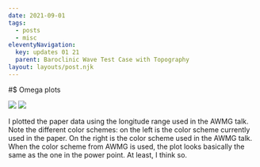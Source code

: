 ```yaml
---
date: 2021-09-01
tags:
  - posts
  - misc
eleventyNavigation:
  key: updates 01 21
  parent: Baroclinic Wave Test Case with Topography
layout: layouts/post.njk
---
```




#$ Omega plots

<span class="row">
<img class="small"  src="https://open-lab-notebook-assets.glitch.me/assets/paper_update/original_color_scheme_omega.png">
<img class="small"  src="https://open-lab-notebook-assets.glitch.me/assets/paper_update/saturated_color_scheme_omega.png">
</span>

I plotted the paper data using the longitude range used in the AWMG talk. 
Note the different color schemes: on the left is the color scheme currently used in the paper.
On the right is the color scheme used in the AWMG talk. 
When the color scheme from AWMG is used, the plot looks basically the same as the one in the power point. At least, I think so.


